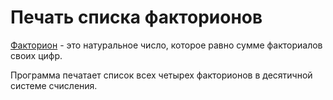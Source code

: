# Печать списка факторионов

<a href="ru.wikipedia.org/wiki/Факторион">Факторион</a> - это натуральное число, которое равно сумме факториалов своих цифр.

Программа печатает список всех четырех факторионов в десятичной системе счисления.
